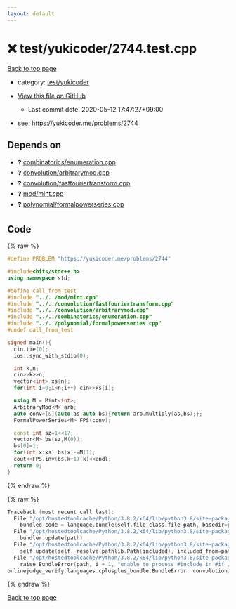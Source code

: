 ```yaml
---
layout: default
---
```


<!-- mathjax config similar to math.stackexchange -->
<script type="text/javascript" async
  src="https://cdnjs.cloudflare.com/ajax/libs/mathjax/2.7.5/MathJax.js?config=TeX-MML-AM_CHTML">
</script>
<script type="text/x-mathjax-config">
  MathJax.Hub.Config({
    TeX: { equationNumbers: { autoNumber: "AMS" }},
    tex2jax: {
      inlineMath: [ ['$','$'] ],
      processEscapes: true
    },
    "HTML-CSS": { matchFontHeight: false },
    displayAlign: "left",
    displayIndent: "2em"
  });
</script>

<script type="text/javascript" src="https://cdnjs.cloudflare.com/ajax/libs/jquery/3.4.1/jquery.min.js"></script>
<script src="https://cdn.jsdelivr.net/npm/jquery-balloon-js@1.1.2/jquery.balloon.min.js" integrity="sha256-ZEYs9VrgAeNuPvs15E39OsyOJaIkXEEt10fzxJ20+2I=" crossorigin="anonymous"></script>
<script type="text/javascript" src="../../../assets/js/copy-button.js"></script>
<link rel="stylesheet" href="../../../assets/css/copy-button.css" />


# :x: test/yukicoder/2744.test.cpp

<a href="../../../index.html">Back to top page</a>

* category: <a href="../../../index.html#de60e5ba474ac43bf7562c10f5977e2d">test/yukicoder</a>
* <a href="{{ site.github.repository_url }}/blob/master/test/yukicoder/2744.test.cpp">View this file on GitHub</a>
    - Last commit date: 2020-05-12 17:47:27+09:00


* see: <a href="https://yukicoder.me/problems/2744">https://yukicoder.me/problems/2744</a>


## Depends on

* :question: <a href="../../../library/combinatorics/enumeration.cpp.html">combinatorics/enumeration.cpp</a>
* :question: <a href="../../../library/convolution/arbitrarymod.cpp.html">convolution/arbitrarymod.cpp</a>
* :question: <a href="../../../library/convolution/fastfouriertransform.cpp.html">convolution/fastfouriertransform.cpp</a>
* :question: <a href="../../../library/mod/mint.cpp.html">mod/mint.cpp</a>
* :question: <a href="../../../library/polynomial/formalpowerseries.cpp.html">polynomial/formalpowerseries.cpp</a>


## Code

<a id="unbundled"></a>
{% raw %}
```cpp
#define PROBLEM "https://yukicoder.me/problems/2744"

#include<bits/stdc++.h>
using namespace std;

#define call_from_test
#include "../../mod/mint.cpp"
#include "../../convolution/fastfouriertransform.cpp"
#include "../../convolution/arbitrarymod.cpp"
#include "../../combinatorics/enumeration.cpp"
#include "../../polynomial/formalpowerseries.cpp"
#undef call_from_test

signed main(){
  cin.tie(0);
  ios::sync_with_stdio(0);

  int k,n;
  cin>>k>>n;
  vector<int> xs(n);
  for(int i=0;i<n;i++) cin>>xs[i];

  using M = Mint<int>;
  ArbitraryMod<M> arb;
  auto conv=[&](auto as,auto bs){return arb.multiply(as,bs);};
  FormalPowerSeries<M> FPS(conv);

  const int sz=1<<17;
  vector<M> bs(sz,M(0));
  bs[0]=1;
  for(int x:xs) bs[x]-=M(1);
  cout<<FPS.inv(bs,k+1)[k]<<endl;
  return 0;
}

```
{% endraw %}

<a id="bundled"></a>
{% raw %}
```cpp
Traceback (most recent call last):
  File "/opt/hostedtoolcache/Python/3.8.2/x64/lib/python3.8/site-packages/onlinejudge_verify/docs.py", line 349, in write_contents
    bundled_code = language.bundle(self.file_class.file_path, basedir=pathlib.Path.cwd())
  File "/opt/hostedtoolcache/Python/3.8.2/x64/lib/python3.8/site-packages/onlinejudge_verify/languages/cplusplus.py", line 172, in bundle
    bundler.update(path)
  File "/opt/hostedtoolcache/Python/3.8.2/x64/lib/python3.8/site-packages/onlinejudge_verify/languages/cplusplus_bundle.py", line 282, in update
    self.update(self._resolve(pathlib.Path(included), included_from=path))
  File "/opt/hostedtoolcache/Python/3.8.2/x64/lib/python3.8/site-packages/onlinejudge_verify/languages/cplusplus_bundle.py", line 281, in update
    raise BundleError(path, i + 1, "unable to process #include in #if / #ifdef / #ifndef other than include guards")
onlinejudge_verify.languages.cplusplus_bundle.BundleError: convolution/arbitrarymod.cpp: line 8: unable to process #include in #if / #ifdef / #ifndef other than include guards

```
{% endraw %}

<a href="../../../index.html">Back to top page</a>

